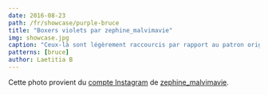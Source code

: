 ```yaml
---
date: 2016-08-23
path: /fr/showcase/purple-bruce
title: "Boxers violets par zephine_malvimavie"
img: showcase.jpg
caption: "Ceux-là sont légèrement raccourcis par rapport au patron original"
patterns: [bruce]
author: Laetitia B
---
```


Cette photo provient du [compte Instagram](https://www.instagram.com/p/BJcIzihhz-b-2_3G5FtvtsnUz1ZKoqADYPAyZw0/) de [zephine_malvimavie](https://instagram.com/zephine_malvimavie).
